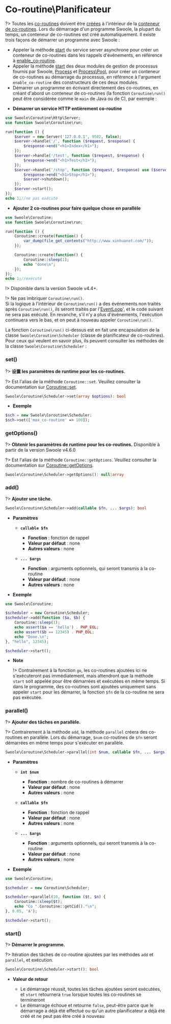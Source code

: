 # Co-routine\Planificateur

?> Toutes les [co-routines](/co-routine) doivent être [créées](/co-routine/co-routine?id=créer) à l'intérieur de la [conteneur de co-routines](/co-routine/conteneur?id=conteneur). Lors du démarrage d'un programme Swoole, la plupart du temps, un conteneur de co-routines est créé automatiquement. Il existe trois façons de démarrer un programme avec Swoole :

   - Appeler la méthode [start](/server/méthodes?id=start) du service server asynchrone pour créer un conteneur de co-routines dans les rappels d'événements, en référence à [enable_co-routine](/server/paramètres?id=enable_co-routine).
   - Appeler la méthode [start](/process/process_pool?id=start) des deux modules de gestion de processus fournis par Swoole, [Process](/process/process) et [Process\Pool](/process/process_pool), pour créer un conteneur de co-routines au démarrage du processus, en référence à l'argument `enable_co-routine` des constructeurs de ces deux modules.
   - Démarrer un programme en écrivant directement des co-routines, en créant d'abord un conteneur de co-routines (la fonction `Coroutine\run()` peut être considérée comme le `main` de Java ou de C), par exemple :

* **Démarrer un service HTTP entièrement co-routine**

```php
use Swoole\Coroutine\Http\Server;
use function Swoole\Coroutine\run;

run(function () {
    $server = new Server('127.0.0.1', 9502, false);
    $server->handle('/', function ($request, $response) {
        $response->end("<h1>Index</h1>");
    });
    $server->handle('/test', function ($request, $response) {
        $response->end("<h1>Test</h1>");
    });
    $server->handle('/stop', function ($request, $response) use ($server) {
        $response->end("<h1>Stop</h1>");
        $server->shutdown();
    });
    $server->start();
});
echo 1;//ne pas exécuté
```

* **Ajouter 2 co-routines pour faire quelque chose en parallèle**

```php
use Swoole\Coroutine;
use function Swoole\Coroutine\run;

run(function () {
    Coroutine::create(function() {
        var_dump(file_get_contents("http://www.xinhuanet.com/"));
    });

    Coroutine::create(function() {
        Coroutine::sleep(1);
        echo "done\n";
    });
});
echo 1;//exécuté
```

!> Disponible dans la version Swoole v4.4+.

!> Ne pas imbriquer `Coroutine\run()`.  
Si la logique à l'intérieur de `Coroutine\run()` a des événements non traités après `Coroutine\run()`, ils seront traités par l'[EventLoop](learn?id=quel-est-l'evenementloop)', et le code suivant ne sera pas exécuté. En revanche, s'il n'y a plus d'événements, l'exécution continuera vers le bas, et on peut à nouveau appeler `Coroutine\run()`.

La fonction `Coroutine\run()` ci-dessus est en fait une encapsulation de la classe `Swoole\Coroutine\Scheduler` (classe de planificateur de co-routines). Pour ceux qui veulent en savoir plus, ils peuvent consulter les méthodes de la classe `Swoole\Coroutine\Scheduler` :


### set()

?> **设置 les paramètres de runtime pour les co-routines.** 

?> Est l'alias de la méthode `Coroutine::set`. Veuillez consulter la documentation sur [Coroutine::set](/co-routine/co-routine?id=set).

```php
Swoole\Coroutine\Scheduler->set(array $options): bool
```

  * **Exemple**

```php
$sch = new Swoole\Coroutine\Scheduler;
$sch->set(['max_co-routine' => 100]);
```


### getOptions()

?> **Obtenir les paramètres de runtime pour les co-routines.** Disponible à partir de la version Swoole v4.6.0

?> Est l'alias de la méthode `Coroutine::getOptions`. Veuillez consulter la documentation sur [Coroutine::getOptions](/co-routine/co-routine?id=getoptions).

```php
Swoole\Coroutine\Scheduler->getOptions(): null|array
```


### add()

?> **Ajouter une tâche.** 

```php
Swoole\Coroutine\Scheduler->add(callable $fn, ... $args): bool
```

  * **Paramètres** 

    * **`callable $fn`**
      * **Fonction** : fonction de rappel
      * **Valeur par défaut** : none
      * **Autres valeurs** : none

    * **`... $args`**
      * **Fonction** : arguments optionnels, qui seront transmis à la co-routine
      * **Valeur par défaut** : none
      * **Autres valeurs** : none

  * **Exemple**

```php
use Swoole\Coroutine;

$scheduler = new Coroutine\Scheduler;
$scheduler->add(function ($a, $b) {
    Coroutine::sleep(1);
    echo assert($a == 'hello') . PHP_EOL;
    echo assert($b == 12345) . PHP_EOL;
    echo "Done.\n";
}, "hello", 12345);

$scheduler->start();
```
  
  * **Note**

    !> Contrairement à la fonction `go`, les co-routines ajoutées ici ne s'exécuteront pas immédiatement, mais attendront que la méthode `start` soit appelée pour être démarrées et exécutées en même temps. Si dans le programme, des co-routines sont ajoutées uniquement sans appeler `start` pour les démarrer, la fonction `$fn` de la co-routine ne sera pas exécutée.


### parallel()

?> **Ajouter des tâches en parallèle.** 

?> Contrairement à la méthode `add`, la méthode `parallel` créera des co-routines en parallèle. Lors du démarrage, `$num` co-routines de `$fn` seront démarrées en même temps pour s'exécuter en parallèle.

```php
Swoole\Coroutine\Scheduler->parallel(int $num, callable $fn, ... $args): bool
```

  * **Paramètres** 

    * **`int $num`**
      * **Fonction** : nombre de co-routines à démarrer
      * **Valeur par défaut** : none
      * **Autres valeurs** : none

    * **`callable $fn`**
      * **Fonction** : fonction de rappel
      * **Valeur par défaut** : none
      * **Autres valeurs** : none

    * **`... $args`**
      * **Fonction** : arguments optionnels, qui seront transmis à la co-routine
      * **Valeur par défaut** : none
      * **Autres valeurs** : none

  * **Exemple**

```php
use Swoole\Coroutine;

$scheduler = new Coroutine\Scheduler;

$scheduler->parallel(10, function ($t, $n) {
    Coroutine::sleep($t);
    echo "Co ".Coroutine::getCid()."\n";
}, 0.05, 'A');

$scheduler->start();
```

### start()

?> **Démarrer le programme.** 

?> Itération des tâches de co-routine ajoutées par les méthodes `add` et `parallel`, et exécution.

```php
Swoole\Coroutine\Scheduler->start(): bool
```

  * **Valeur de retour**

    * Le démarrage réussit, toutes les tâches ajoutées seront exécutées, et `start` retournera `true` lorsque toutes les co-routines se termineront
    * Le démarrage échoue et retourne `false`, peut-être parce que le démarrage a déjà été effectué ou qu'un autre planificateur a déjà été créé et ne peut pas être créé à nouveau
